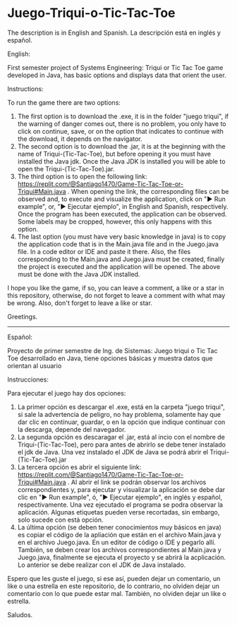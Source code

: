 # Juego-Triqui-o-Tic-Tac-Toe

The description is in English and Spanish.
La descripción está en inglés y español.


English:

First semester project of Systems Engineering: Triqui or Tic Tac Toe game developed in Java, has basic options and displays data that orient the user.

Instructions:

To run the game there are two options:
  1.  The first option is to download the .exe, it is in the folder "juego triqui", if the warning of danger comes out, there is no problem, you only have to click on continue, save, or on the option that indicates to continue with the download, it depends on the navigator.
  2.  The second option is to download the .jar, it is at the beginning with the name of Triqui-(Tic-Tac-Toe), but before opening it you must have installed the Java jdk. Once the Java JDK is installed you will be able to open the Triqui-(Tic-Tac-Toe).jar.
  3.  The third option is to open the following link: https://replit.com/@Santiago1470/Game-Tic-Tac-Toe-or-Triqui#Main.java . When opening the link, the corresponding files can be observed and, to execute and visualize the application, click on "▶ Run example", or, "▶ Ejecutar ejemplo", in English and Spanish, respectively. Once the program has been executed, the application can be observed. Some labels may be cropped, however, this only happens with this option.
  4.  The last option (you must have very basic knowledge in java) is to copy the application code that is in the Main.java file and in the Juego.java file. In a code editor or IDE and paste it there. Also, the files corresponding to the Main.java and Juego.java must be created, finally the project is executed and the application will be opened. The above must be done with the Java JDK installed.

I hope you like the game, if so, you can leave a comment, a like or a star in this repository, otherwise, do not forget to leave a comment with what may be wrong. Also, don't forget to leave a like or star.

Greetings.


------------------------------------------------------------------------------------------------------------

Español:

Proyecto de primer semestre de Ing. de Sistemas: Juego triqui o Tic Tac Toe desarrollado en Java, tiene opciones básicas y muestra datos que orientan al usuario

Instrucciones:

Para ejecutar el juego hay dos opciones:
  1.  La primer opción es descargar el .exe, está en la carpeta "juego triqui", si sale la advertencia de peligro, no hay problema, solamente hay que dar clic en continuar, guardar, o en la opción que indique continuar con la descarga, depende del navegador.
  2.  La segunda opción es descaragar el .jar, está al incio con el nombre de Triqui-(Tic-Tac-Toe), pero para antes de abrirlo se debe tener instalado el jdk de Java. Una vez instalado el JDK de Java se podrá abrir el Triqui-(Tic-Tac-Toe).jar
  3.  La tercera opción es abrir el siguiente link: https://replit.com/@Santiago1470/Game-Tic-Tac-Toe-or-Triqui#Main.java . Al abrir el link se podrán observar los archivos correspondientes y, para ejecutar y visualizar la aplicación se debe dar clic en "▶ Run example", ó, "▶ Ejecutar ejemplo", en inglés y español, respectivamente. Una vez ejecutado el programa se podra observar la aplicación. Algunas etiquetas pueden verse recortadas, sin embargo, solo sucede con está opción.
  4.  La última opción (se deben tener conocimientos muy básicos en java) es copiar el código de la apliación que están en el archivo Main.java y en el archivo Juego.java. En un editor de código o IDE y pegarlo allí. También, se deben crear los archivos correspondientes al Main.java y Juego.java, finalmente se ejecuta el proyecto y se abrirá la acplicación. Lo anterior se debe realizar con el JDK de Java instalado.

Espero que les guste el juego, si ese así, pueden dejar un comentario, un like o una estrella en este repositorio, de lo contrario, no olviden dejar un comentario con lo que puede estar mal. También, no olviden dejar un like o estrella.

Saludos.
